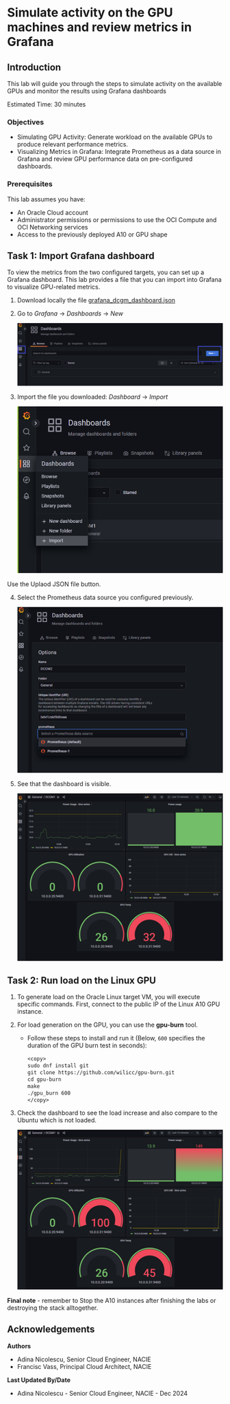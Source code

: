 # Simulate activity on the GPU machines and review metrics in Grafana

## Introduction

This lab will guide you through the steps to simulate activity on the available GPUs and monitor the results using Grafana dashboards

Estimated Time: 30 minutes

### Objectives

* Simulating GPU Activity: Generate workload on the available GPUs to produce relevant performance metrics.
* Visualizing Metrics in Grafana: Integrate Prometheus as a data source in Grafana and review GPU performance data on pre-configured dashboards.

### Prerequisites

This lab assumes you have:

* An Oracle Cloud account
* Administrator permissions or permissions to use the OCI Compute and OCI Networking services
* Access to the previously deployed A10 or GPU shape

## Task 1: Import Grafana dashboard

To view the metrics from the two configured targets, you can set up a Grafana dashboard. This lab provides a file that you can import into Grafana to visualize GPU-related metrics.

1. Download locally the file [grafana_dcgm_dashboard.json](./../../dcgm_gpu_monitoring/metrics/files/grafana_dcgm_dashboard.json)

2. Go to _Grafana_ -> _Dashboards_ -> _New_

    ![Grafana new dashboard](./../../dcgm_gpu_monitoring/metrics/images/grafana_new_dashboard.png)

3. Import the file you downloaded: _Dashboard_ -> _Import_

    ![Import Grafana dashboard](./../../dcgm_gpu_monitoring/metrics/images/import_dashboard.png)

Use the Uplaod JSON file button.

4. Select the Prometheus data source you configured previously. 

    ![Select dashboard data source](./../../dcgm_gpu_monitoring/metrics/images/dashboard_data_source.png)

5. See that the dashboard is visible.

    ![Grafana dashboard without load](./../../dcgm_gpu_monitoring/metrics/images/grafana_final_dashboard.png)

## Task 2: Run load on the Linux GPU

1. To generate load on the Oracle Linux target VM, you will execute specific commands. First, connect to the public IP of the Linux A10 GPU instance.

2. For load generation on the GPU, you can use the **gpu-burn** tool. 

    * Follow these steps to install and run it (Below, `600` specifies the duration of the GPU burn test in seconds):

        ```
        <copy>
        sudo dnf install git
        git clone https://github.com/wilicc/gpu-burn.git
        cd gpu-burn
        make
        ./gpu_burn 600
        </copy>
        ```

3. Check the dashboard to see the load increase and also compare to the Ubuntu which is not loaded.

    ![Linux load](./../../dcgm_gpu_monitoring/metrics/images/garafa_linux_power_usage.png)

**Final note** - remember to Stop the A10 instances after finishing the labs or destroying the stack alltogether.

## Acknowledgements

**Authors** 
* Adina Nicolescu, Senior Cloud Engineer, NACIE
* Francisc Vass, Principal Cloud Architect, NACIE

**Last Updated By/Date**
* Adina Nicolescu - Senior Cloud Engineer, NACIE - Dec 2024
